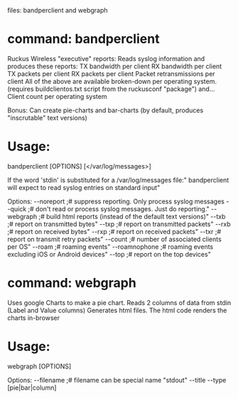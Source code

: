 files: bandperclient and webgraph

command:
bandperclient
=============

Ruckus Wireless "executive" reports:
Reads syslog information and produces these reports:
TX bandwidth per client
RX bandwidth per client
TX packets per client
RX packets per client
Packet retransmissions per client
All of the above are available broken-down per operating system.
(requires buildclientos.txt script from the ruckusconf "package")
and...
Client count per operating system

Bonus: Can create pie-charts and bar-charts
(by default, produces "inscrutable" text versions)

Usage:
======
bandperclient [OPTIONS] [</var/log/messages>]

 If the word 'stdin' is substituted for a /var/log/messages file:"
  bandperclient will expect to read syslog entries on standard input"

 Options:
 --noreport ;# suppress reporting. Only process syslog messages
 --quick    ;# don't read or process syslog messages. Just do reporting."
 --webgraph ;# build html reports (instead of the default text versions)"
 --txb      ;# report on transmitted bytes"
 --txp      ;# report on transmitted packets"
 --rxb      ;# report on received bytes"
 --rxp      ;# report on received packets"
 --txr      ;# report on transmit retry packets"
 --count    ;# number of associated clients per OS"
 --roam     ;# roaming events"
 --roamnophone ;# roaming events excluding iOS or Android devices"
 --top <n>  ;# report on the top <n> devices"
 
 
command:
webgraph
========
 
Uses google Charts to make a pie chart.
Reads 2 columns of data from stdin
(Label and Value columns)
Generates html files.
The html code renders the charts in-browser
 
Usage:
======
webgraph [OPTIONS]

 Options:
 --filename <filename> ;# filename can be special name "stdout"
 --title <Chart Title>
 --type [pie|bar|column]
